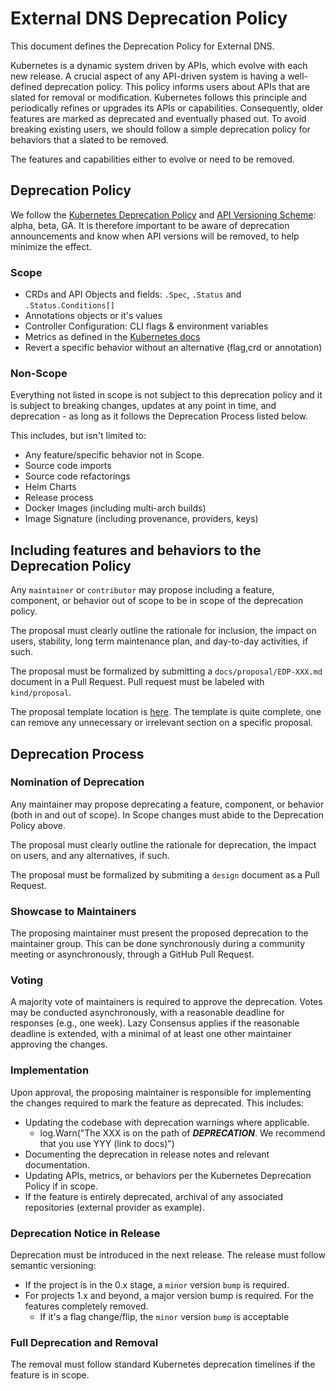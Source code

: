 # External DNS Deprecation Policy

This document defines the Deprecation Policy for External DNS.

Kubernetes is a dynamic system driven by APIs, which evolve with each new release. A crucial aspect of any API-driven system is having a well-defined deprecation policy.
This policy informs users about APIs that are slated for removal or modification. Kubernetes follows this principle and periodically refines or upgrades its APIs or capabilities.
Consequently, older features are marked as deprecated and eventually phased out. To avoid breaking existing users, we should follow a simple deprecation policy for behaviors that a slated to be removed.

The features and capabilities either to evolve or need to be removed.

## Deprecation Policy

We follow the [Kubernetes Deprecation Policy](https://kubernetes.io/docs/reference/using-api/deprecation-policy/) and [API Versioning Scheme](https://kubernetes.io/docs/reference/using-api/#api-versioning): alpha, beta, GA.
It is therefore important to be aware of deprecation announcements and know when API versions will be removed, to help minimize the effect.

### Scope

* CRDs and API Objects and fields: `.Spec`, `.Status` and `.Status.Conditions[]`
* Annotations objects or it's values
* Controller Configuration: CLI flags & environment variables
* Metrics as defined in the [Kubernetes docs](https://kubernetes.io/docs/reference/using-api/deprecation-policy/#deprecating-a-metric)
* Revert a specific behavior without an alternative (flag,crd or annotation)

### Non-Scope

Everything not listed in scope is not subject to this deprecation policy and it is subject to breaking changes, updates at any point in time, and deprecation - as long as it follows the Deprecation Process listed below.

This includes, but isn't limited to:

* Any feature/specific behavior not in Scope.
* Source code imports
* Source code refactorings
* Helm Charts
* Release process
* Docker Images (including multi-arch builds)
* Image Signature (including provenance, providers, keys)

## Including features and behaviors to the Deprecation Policy

Any `maintainer` or `contributor` may propose including a feature, component, or behavior out of scope to be in scope of the deprecation policy.

The proposal must clearly outline the rationale for inclusion, the impact on users, stability, long term maintenance plan, and day-to-day activities, if such.

The proposal must be formalized by submitting a `docs/proposal/EDP-XXX.md` document in a Pull Request. Pull request must be labeled with `kind/proposal`.

The proposal template location is [here](docs/proposal/design-template.md). The template is quite complete, one can remove any unnecessary or irrelevant section on a specific proposal.

## Deprecation Process

### Nomination of Deprecation

Any maintainer may propose deprecating a feature, component, or behavior (both in and out of scope). In Scope changes must abide to the Deprecation Policy above.

The proposal must clearly outline the rationale for deprecation, the impact on users, and any alternatives, if such.

The proposal must be formalized by submiting a `design` document as a Pull Request.

### Showcase to Maintainers

The proposing maintainer must present the proposed deprecation to the maintainer group. This can be done synchronously during a community meeting or asynchronously, through a GitHub Pull Request.

### Voting

A majority vote of maintainers is required to approve the deprecation.
Votes may be conducted asynchronously, with a reasonable deadline for responses (e.g., one week). Lazy Consensus applies if the reasonable deadline is extended, with a minimal of at least one other maintainer approving the changes.

### Implementation

Upon approval, the proposing maintainer is responsible for implementing the changes required to mark the feature as deprecated. This includes:

* Updating the codebase with deprecation warnings where applicable.
  * log.Warn("The XXX is on the path of ***DEPRECATION***. We recommend that you use YYY (link to docs)")
* Documenting the deprecation in release notes and relevant documentation.
* Updating APIs, metrics, or behaviors per the Kubernetes Deprecation Policy if in scope.
* If the feature is entirely deprecated, archival of any associated repositories (external provider as example).

### Deprecation Notice in Release

Deprecation must be introduced in the next release. The release must follow semantic versioning:

* If the project is in the 0.x stage, a `minor` version `bump` is required.
* For projects 1.x and beyond, a major version bump is required. For the features completely removed.
  * If it's a flag change/flip, the `minor` version `bump` is acceptable

### Full Deprecation and Removal

The removal must follow standard Kubernetes deprecation timelines if the feature is in scope.
